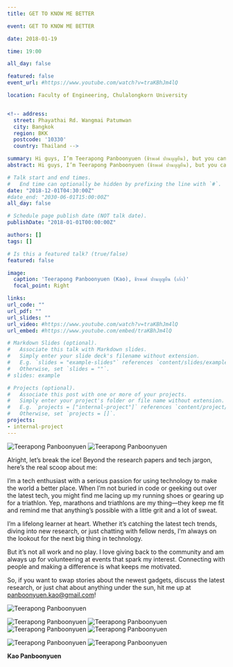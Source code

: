 ```yaml
---
title: GET TO KNOW ME BETTER

event: GET TO KNOW ME BETTER

date: 2018-01-19

time: 19:00

all_day: false

featured: false
event_url: #https://www.youtube.com/watch?v=traKBhJm4lQ

location: Faculty of Engineering, Chulalongkorn University


<!-- address:
  street: Phayathai Rd. Wangmai Patumwan
  city: Bangkok
  region: BKK
  postcode: '10330'
  country: Thailand -->

summary: Hi guys, I’m Teerapong Panboonyuen (ธีรพงศ์ ปานบุญยืน), but you can just call me Kao (เก้า). I’m into creating AI that actually makes a difference. While I was working on my Ph.D. in Computer Engineering at Chula, I managed to score some sweet scholarships—like the 100th Anniversary Chulalongkorn University Fund. Even during my master’s, I picked up the H.M. King Bhumibhol’s 72nd Birthday Anniversary Scholarship. Along the way, I’ve done some teaching, worked on cool data science projects, and even helped out with machine learning classes. My focus? Taking AI to the next level and using it to help make this world a better place to live. Let’s make some tech that matters!
abstract: Hi guys, I’m Teerapong Panboonyuen (ธีรพงศ์ ปานบุญยืน), but you can just call me Kao (เก้า). I’m into creating AI that actually makes a difference. While I was working on my Ph.D. in Computer Engineering at Chula, I managed to score some sweet scholarships—like the 100th Anniversary Chulalongkorn University Fund. Even during my master’s, I picked up the H.M. King Bhumibhol’s 72nd Birthday Anniversary Scholarship. Along the way, I’ve done some teaching, worked on cool data science projects, and even helped out with machine learning classes. My focus? Taking AI to the next level and using it to help make this world a better place to live. Let’s make some tech that matters!

# Talk start and end times.
#   End time can optionally be hidden by prefixing the line with `#`.
date: "2018-12-01T04:30:00Z"
#date_end: "2030-06-01T15:00:00Z"
all_day: false

# Schedule page publish date (NOT talk date).
publishDate: "2018-01-01T00:00:00Z"

authors: []
tags: []

# Is this a featured talk? (true/false)
featured: false

image:
  caption: 'Teerapong Panboonyuen (Kao), ธีรพงศ์ ปานบุญยืน (เก้า)'
  focal_point: Right

links:
url_code: ""
url_pdf: ""
url_slides: ""
url_video: #https://www.youtube.com/watch?v=traKBhJm4lQ
url_embed: #https://www.youtube.com/embed/traKBhJm4lQ

# Markdown Slides (optional).
#   Associate this talk with Markdown slides.
#   Simply enter your slide deck's filename without extension.
#   E.g. `slides = "example-slides"` references `content/slides/example-slides.md`.
#   Otherwise, set `slides = ""`.
# slides: example

# Projects (optional).
#   Associate this post with one or more of your projects.
#   Simply enter your project's folder or file name without extension.
#   E.g. `projects = ["internal-project"]` references `content/project/deep-learning/index.md`.
#   Otherwise, set `projects = []`.
projects:
- internal-project
---
```

![Teerapong Panboonyuen](panboonyuen_img01.jpg)
![Teerapong Panboonyuen](panboonyuen_img02.png)

<!-- {{< youtube traKBhJm4lQ >}} -->

Alright, let’s break the ice! Beyond the research papers and tech jargon, here’s the real scoop about me:

I’m a tech enthusiast with a serious passion for using technology to make the world a better place. When I’m not buried in code or geeking out over the latest tech, you might find me lacing up my running shoes or gearing up for a triathlon. Yep, marathons and triathlons are my thing—they keep me fit and remind me that anything’s possible with a little grit and a lot of sweat.

I’m a lifelong learner at heart. Whether it’s catching the latest tech trends, diving into new research, or just chatting with fellow nerds, I’m always on the lookout for the next big thing in technology.

But it’s not all work and no play. I love giving back to the community and am always up for volunteering at events that spark my interest. Connecting with people and making a difference is what keeps me motivated.

So, if you want to swap stories about the newest gadgets, discuss the latest research, or just chat about anything under the sun, hit me up at [panboonyuen.kao@gmail.com](mailto:panboonyuen.kao@gmail.com)!

<!-- ![Teerapong Panboonyuen](kao/panboonyuen_kao_01.jpg)
![Teerapong Panboonyuen](kao/panboonyuen_kao_02.jpg)
![Teerapong Panboonyuen](kao/panboonyuen_kao_03.jpg)
![Teerapong Panboonyuen](kao/panboonyuen_kao_04.jpg) -->

![Teerapong Panboonyuen](featured_ITALY.jpg)

![Teerapong Panboonyuen](kao_japan_2024/panboonyuen_kao_japan_01.jpg)
![Teerapong Panboonyuen](kao_japan_2024/panboonyuen_kao_japan_02.jpg)
![Teerapong Panboonyuen](kao_japan_2024/panboonyuen_kao_japan_03.jpg)
![Teerapong Panboonyuen](kao_japan_2024/panboonyuen_kao_japan_04.jpg)

![Teerapong Panboonyuen](kao/panboonyuen_kao_05.jpg)
![Teerapong Panboonyuen](kao/panboonyuen_kao_06.jpg)


**Kao Panboonyuen**
